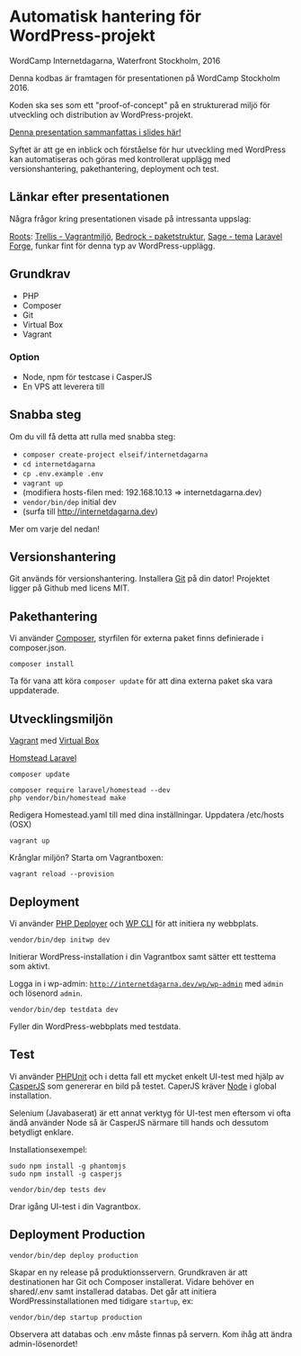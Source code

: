 # Automatisk hantering för WordPress-projekt
WordCamp Internetdagarna, Waterfront Stockholm, 2016

Denna kodbas är framtagen för presentationen på WordCamp Stockholm 2016.

Koden ska ses som ett "proof-of-concept" på en strukturerad miljö för utveckling och distribution av WordPress-projekt.

[Denna presentation sammanfattas i slides här!](https://www.elseif.se/internetdagarna)

Syftet är att ge en inblick och förståelse för hur utveckling med WordPress kan automatiseras och göras med kontrollerat upplägg med versionshantering, pakethantering, deployment och test.

## Länkar efter presentationen
Några frågor kring presentationen visade på intressanta uppslag:

[Roots](https://roots.io/): [Trellis - Vagrantmiljö](https://roots.io/trellis/), [Bedrock - paketstruktur](https://roots.io/bedrock/), [Sage - tema](https://roots.io/sage/)
[Laravel Forge](https://forge.laravel.com/), funkar fint för denna typ av WordPress-upplägg.

## Grundkrav
* PHP
* Composer
* Git
* Virtual Box
* Vagrant

### Option
* Node, npm för testcase i CasperJS
* En VPS att leverera till

## Snabba steg
Om du vill få detta att rulla med snabba steg:

* `composer create-project elseif/internetdagarna`
* `cd internetdagarna`
* `cp .env.example .env`
* `vagrant up`
* (modifiera hosts-filen med: 192.168.10.13 => internetdagarna.dev)
* `vendor/bin/dep` initial dev
* (surfa till http://internetdagarna.dev)

Mer om varje del nedan!

## Versionshantering
Git används för versionshantering. Installera [Git](https://git-scm.com/downloads) på din dator!
Projektet ligger på Github med licens MIT. 

## Pakethantering
Vi använder [Composer](https://getcomposer.org/), styrfilen för externa paket finns definierade i composer.json.
```
composer install
```
Ta för vana att köra `composer update` för att dina externa paket ska vara uppdaterade.

## Utvecklingsmiljön
[Vagrant](https://www.vagrantup.com/) med [Virtual Box](https://www.virtualbox.org/)

[Homstead Laravel](https://laravel.com/docs/5.3/homestead)

```
composer update
```

```
composer require laravel/homestead --dev
php vendor/bin/homestead make
```
Redigera Homestead.yaml till med dina inställningar.
Uppdatera /etc/hosts (OSX)
```
vagrant up
```
Krånglar miljön? Starta om Vagrantboxen:
```
vagrant reload --provision
```

## Deployment
Vi använder [PHP Deployer](https://deployer.org/) och [WP CLI](https://wp-cli.org/) för att initiera ny webbplats.
```
vendor/bin/dep initwp dev
```
Initierar WordPress-installation i din Vagrantbox samt sätter ett testtema som aktivt.

Logga in i wp-admin: [`http://internetdagarna.dev/wp/wp-admin`](http://internetdagarna.dev/wp/wp-admin) med `admin` och lösenord `admin`.

```
vendor/bin/dep testdata dev
```
Fyller din WordPress-webbplats med testdata.

## Test
Vi använder [PHPUnit](https://phpunit.de/) och i detta fall ett mycket enkelt UI-test med hjälp av [CasperJS](http://casperjs.org/) som genererar en bild på testet.
CaperJS kräver [Node](https://nodejs.org/en/) i global installation.

Selenium (Javabaserat) är ett annat verktyg för UI-test men eftersom vi ofta ändå använder Node så är CasperJS närmare till hands och dessutom betydligt enklare.


Installationsexempel:
```
sudo npm install -g phantomjs
sudo npm install -g casperjs
```

```
vendor/bin/dep tests dev
```
Drar igång UI-test i din Vagrantbox.

## Deployment Production
```
vendor/bin/dep deploy production
```
Skapar en ny release på produktionsservern. Grundkraven är att destinationen har Git och Composer installerat.
Vidare behöver en shared/.env samt installerad databas. Det går att initiera WordPressinstallationen med tidigare `startup`, ex:
```
vendor/bin/dep startup production
```
Observera att databas och .env måste finnas på servern. Kom ihåg att ändra admin-lösenordet!
